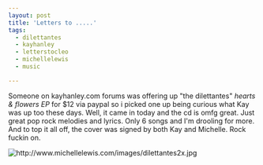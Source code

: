 ```yaml
---
layout: post
title: 'Letters to .....'
tags:
  - dilettantes
  - kayhanley
  - letterstocleo
  - michellelewis
  - music

---
```


Someone on kayhanley.com forums was offering up "the dilettantes" <em>hearts &amp; flowers EP</em> for $12 via paypal so i picked one up being curious what Kay was up too these days. Well, it came in today and the cd is omfg great. Just great pop rock melodies and lyrics. Only 6 songs and I'm drooling for more. And to top it all off, the cover was signed by both Kay and Michelle. Rock fuckin on.

<img src="http://www.michellelewis.com/images/dilettantes2x.jpg" alt="http://www.michellelewis.com/images/dilettantes2x.jpg" />
<!-- technorati tags start -->
<!-- technorati tags end -->
